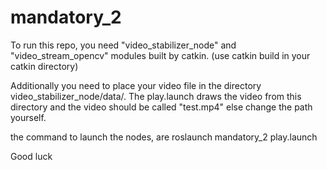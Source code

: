 # mandatory_2


To run this repo, you need "video_stabilizer_node" and "video_stream_opencv" modules built by catkin. (use catkin build in your catkin directory)

Additionally you need to place your video file in the directory video_stabilizer_node/data/. The play.launch draws the video from this directory and the video should be called "test.mp4" else change the path yourself.

the command to launch the nodes, are roslaunch mandatory_2 play.launch

Good luck
